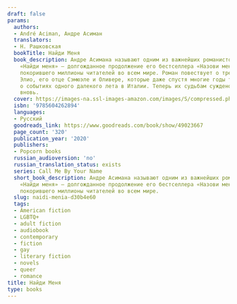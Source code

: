 ```yaml
---
draft: false
params:
  authors:
  - André Aciman, Андре Асиман
  translators:
  - Н. Рашковская
  bookTitle: Найди Меня
  book_description: Андре Асимана называют одним из важнейших романистов современности.
    «Найди меня» — долгожданное продолжение его бестселлера «Назови меня своим именем»,
    покорившего миллионы читателей во всем мире. Роман повествует о трех героях —
    Элио, его отце Сэмюэле и Оливере, которые даже спустя многие годы так и не забыли
    о событиях одного далекого лета в Италии. Теперь их судьбам суждено переплестись
    вновь.
  cover: https://images-na.ssl-images-amazon.com/images/S/compressed.photo.goodreads.com/books/1575221373i/49023667.jpg
  isbn: '9785604262894'
  languages:
  - Русский
  goodreads_link: https://www.goodreads.com/book/show/49023667
  page_count: '320'
  publication_year: '2020'
  publishers:
  - Popcorn books
  russian_audioversion: 'no'
  russian_translation_status: exists
  series: Call Me By Your Name
  short_book_description: Андре Асимана называют одним из важнейших романистов современности.
    «Найди меня» — долгожданное продолжение его бестселлера «Назови меня своим именем»,
    покорившего миллионы читателей во всем мире.
  slug: naidi-menia-d30b4e60
  tags:
  - American fiction
  - LGBTQ+
  - adult fiction
  - audiobook
  - contemporary
  - fiction
  - gay
  - literary fiction
  - novels
  - queer
  - romance
title: Найди Меня
type: books
---
```

